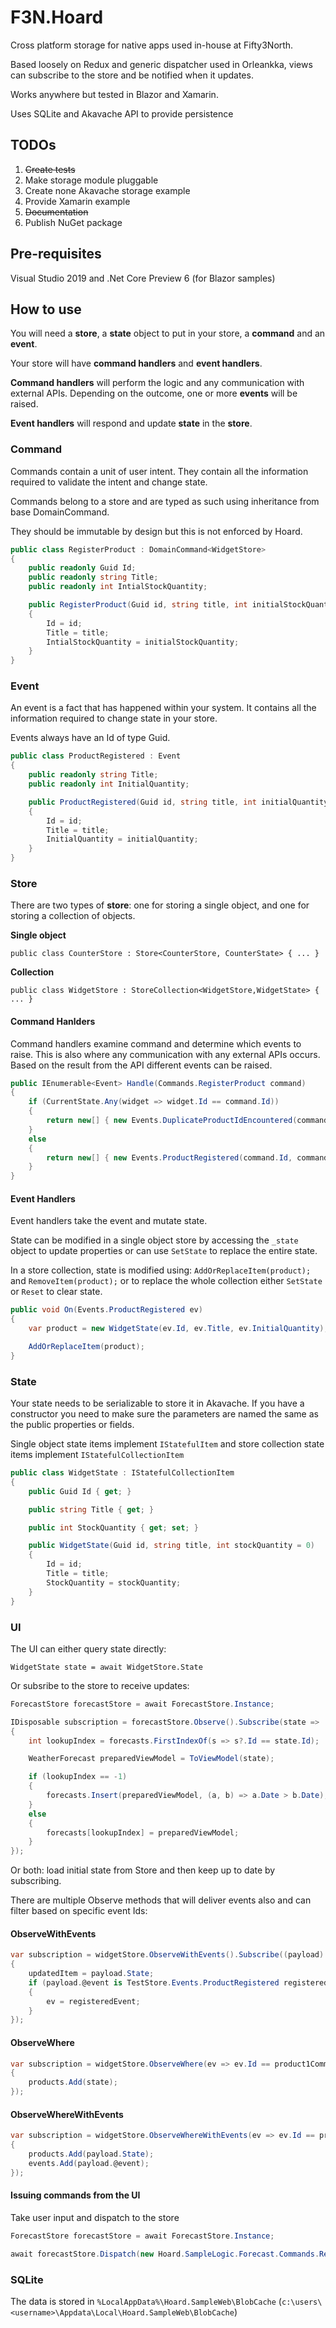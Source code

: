 # F3N.Hoard
Cross platform storage for native apps used in-house at Fifty3North.

Based loosely on Redux and generic dispatcher used in Orleankka, views can subscribe to the store and be notified when it updates.

Works anywhere but tested in Blazor and Xamarin.

Uses SQLite and Akavache API to provide persistence

## TODOs

1. ~~Create tests~~
2. Make storage module pluggable
3. Create none Akavache storage example
4. Provide Xamarin example
5. ~~Documentation~~
6. Publish NuGet package

## Pre-requisites

Visual Studio 2019 and .Net Core Preview 6 (for Blazor samples)

## How to use

You will need a **store**, a **state** object to put in your store, a **command** and an **event**.

Your store will have **command handlers** and **event handlers**.

**Command handlers** will perform the logic and any communication with external APIs. Depending on the outcome, one or more **events** will be raised.

**Event handlers** will respond and update **state** in the **store**.

### Command

Commands contain a unit of user intent. They contain all the information required to validate the intent and change state.

Commands belong to a store and are typed as such using inheritance from base DomainCommand.

They should be immutable by design but this is not enforced by Hoard.

```csharp
public class RegisterProduct : DomainCommand<WidgetStore>
{
    public readonly Guid Id;
    public readonly string Title;
    public readonly int IntialStockQuantity;

    public RegisterProduct(Guid id, string title, int initialStockQuantity)
    {
        Id = id;
        Title = title;
        IntialStockQuantity = initialStockQuantity;
    }
}
```

### Event

An event is a fact that has happened within your system. It contains all the information required to change state in your store.

Events always have an Id of type Guid.

```csharp
public class ProductRegistered : Event
{
    public readonly string Title;
    public readonly int InitialQuantity;

    public ProductRegistered(Guid id, string title, int initialQuantity)
    {
        Id = id;
        Title = title;
        InitialQuantity = initialQuantity;
    }
}
```

### Store

There are two types of **store**: one for storing a single object, and one for storing a collection of objects.

**Single object**

`public class CounterStore : Store<CounterStore, CounterState> { ... }`

**Collection**

`public class WidgetStore : StoreCollection<WidgetStore,WidgetState> { ... }`

#### Command Hanlders

Command handlers examine command and determine which events to raise. This is also where any communication with any external APIs occurs. Based on the result from the API different events can be raised.

```csharp
public IEnumerable<Event> Handle(Commands.RegisterProduct command)
{
	if (CurrentState.Any(widget => widget.Id == command.Id))
	{
		return new[] { new Events.DuplicateProductIdEncountered(command.Id, command.Title) };
	}
	else
	{
		return new[] { new Events.ProductRegistered(command.Id, command.Title, command.IntialStockQuantity) };
	}
}
```

#### Event Handlers

Event handlers take the event and mutate state. 

State can be modified in a single object store by accessing the `_state` object to update properties or can use `SetState` to replace the entire state.

In a store collection, state is modified using: `AddOrReplaceItem(product);` and `RemoveItem(product);` or to replace the whole collection either `SetState` or `Reset` to clear state.

```csharp
public void On(Events.ProductRegistered ev)
{
    var product = new WidgetState(ev.Id, ev.Title, ev.InitialQuantity);

    AddOrReplaceItem(product);
}
```

### State

Your state needs to be serializable to store it in Akavache. If you have a constructor you need to make sure the parameters are named the same as the public properties or fields.

Single object state items implement `IStatefulItem` and store collection state items implement `IStatefulCollectionItem`

```csharp
public class WidgetState : IStatefulCollectionItem
{
    public Guid Id { get; }

    public string Title { get; }

    public int StockQuantity { get; set; }

    public WidgetState(Guid id, string title, int stockQuantity = 0)
    {
        Id = id;
        Title = title;
        StockQuantity = stockQuantity;
    }
}
```

### UI

The UI can either query state directly:

`WidgetState state = await WidgetStore.State`

Or subsribe to the store to receive updates:

```csharp
ForecastStore forecastStore = await ForecastStore.Instance;

IDisposable subscription = forecastStore.Observe().Subscribe(state =>
{
    int lookupIndex = forecasts.FirstIndexOf(s => s?.Id == state.Id);

    WeatherForecast preparedViewModel = ToViewModel(state);

    if (lookupIndex == -1)
    {
        forecasts.Insert(preparedViewModel, (a, b) => a.Date > b.Date);
    }
    else
    {
        forecasts[lookupIndex] = preparedViewModel;
    }
});
```

Or both: load initial state from Store and then keep up to date by subscribing.

There are multiple Observe methods that will deliver events also and can filter based on specific event Ids:

#### ObserveWithEvents
```csharp
var subscription = widgetStore.ObserveWithEvents().Subscribe((payload) =>
{
    updatedItem = payload.State;
    if (payload.@event is TestStore.Events.ProductRegistered registeredEvent)
    {
        ev = registeredEvent;
    }
});
```

#### ObserveWhere

```csharp
var subscription = widgetStore.ObserveWhere(ev => ev.Id == product1Command.Id).Subscribe(state =>
{
    products.Add(state);
});
```

#### ObserveWhereWithEvents

```csharp
var subscription = widgetStore.ObserveWhereWithEvents(ev => ev.Id == product1Command.Id).Subscribe((payload) =>
{
    products.Add(payload.State);
    events.Add(payload.@event);
});
```

#### Issuing commands from the UI

Take user input and dispatch to the store

```csharp
ForecastStore forecastStore = await ForecastStore.Instance;

await forecastStore.Dispatch(new Hoard.SampleLogic.Forecast.Commands.RecordObservedTemperature(Guid.NewGuid(), recordedDate, temperatureRecorded));
```


### SQLite

The data is stored in `%LocalAppData%\Hoard.SampleWeb\BlobCache` (`c:\users\<username>\Appdata\Local\Hoard.SampleWeb\BlobCache`)
